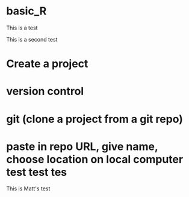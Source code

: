 # basic_R

This is a test


This is a second test

# Create a project
# version control
# git (clone a project from a git repo)
# paste in repo URL, give name, choose location on local computer test test tes


This is Matt's test